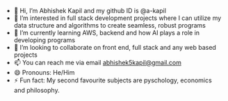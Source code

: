 - 👋 Hi, I’m Abhishek Kapil and my github ID is @a-kapil
- 👀 I’m interested in full stack development projects where I can utilize my data structure and algorithms to create seamless, robust programs
- 🌱 I’m currently learning AWS, backend and how AI plays a role in developing programs
- 💞️ I’m looking to collaborate on front end, full stack and any web based projects
- 📫 You can reach me via email abhishek5kapil@gmail.com
- 😄 Pronouns: He/Him
- ⚡ Fun fact: My second favourite subjects are pyschology, economics and philosophy. 

<!---
a-kapil/a-kapil is a ✨ special ✨ repository because its `README.md` (this file) appears on your GitHub profile.
You can click the Preview link to take a look at your changes.
--->

